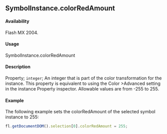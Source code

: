 ## SymbolInstance.colorRedAmount

#### Availability

Flash MX 2004.

#### Usage

SymbolInstance.colorRedAmount

#### Description

Property; `integer`; An integer that is part of the color transformation for the instance. This property is equivalent to using the Color >Advanced setting in the instance Property inspector. Allowable values are from -255 to 255.

#### Example

The following example sets the colorRedAmount of the selected symbol instance to 255:

```javascript
fl.getDocumentDOM().selection[0].colorRedAmount = 255;
```

